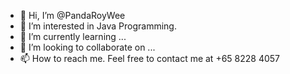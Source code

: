 - 👋 Hi, I’m @PandaRoyWee
- 👀 I’m interested in Java Programming.
- 🌱 I’m currently learning ...
- 💞️ I’m looking to collaborate on ...
- 📫 How to reach me. Feel free to contact me at +65 8228 4057

<!---
PandaRoyWee/PandaRoyWee is a ✨ special ✨ repository because its `README.md` (this file) appears on your GitHub profile.
You can click the Preview link to take a look at your changes.
--->
